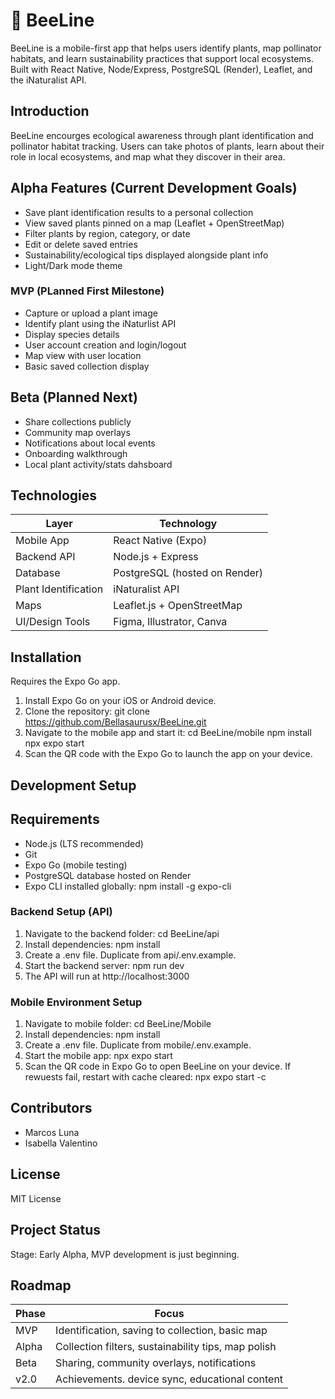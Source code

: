 # 🐝 BeeLine
BeeLine is a mobile-first app that helps users identify plants, map pollinator habitats, and learn sustainability practices that support local ecosystems. Built with React Native, Node/Express, PostgreSQL (Render), Leaflet, and the iNaturalist API.

## Introduction
BeeLine encourges ecological awareness through plant identification and pollinator habitat tracking. Users can take photos of plants, learn about their role in local ecosystems, and map what they discover in their area.

## Alpha Features (Current Development Goals)
- Save plant identification results to a personal collection
- View saved plants pinned on a map (Leaflet + OpenStreetMap)
- Filter plants by region, category, or date
- Edit or delete saved entries
- Sustainability/ecological tips displayed alongside plant info
- Light/Dark mode theme

### MVP (PLanned First Milestone)
- Capture or upload a plant image
- Identify plant using the iNaturlist API
- Display species details
- User account creation and login/logout
- Map view with user location
- Basic saved collection display

## Beta (Planned Next)
- Share collections publicly
- Community map overlays
- Notifications about local events
- Onboarding walkthrough
- Local plant activity/stats dahsboard 

## Technologies
| Layer | Technology |
|------|------------|
| Mobile App | React Native (Expo) |
| Backend API | Node.js + Express |
| Database | PostgreSQL (hosted on Render) |
| Plant Identification | iNaturalist API |
| Maps | Leaflet.js + OpenStreetMap |
| UI/Design Tools | Figma, Illustrator, Canva |

## Installation
Requires the Expo Go app.

1. Install Expo Go on your iOS or Android device.
2. Clone the repository:
    git clone https://github.com/Bellasaurusx/BeeLine.git
3. Navigate to the mobile app and start it:
    cd BeeLine/mobile
    npm install
    npx expo start
4. Scan the QR code with the Expo Go to launch the app on your device.

## Development Setup

## Requirements
- Node.js (LTS recommended)
- Git
- Expo Go (mobile testing)
- PostgreSQL database hosted on Render
- Expo CLI installed globally:
    npm install -g expo-cli

### Backend Setup (API)
1. Navigate to the backend folder:
    cd BeeLine/api
2. Install dependencies:
    npm install
3. Create a .env file. Duplicate from api/.env.example.
4. Start the backend server:
    npm run dev
5. The API will run at http://localhost:3000

### Mobile Environment Setup
1. Navigate to mobile folder:
    cd BeeLine/Mobile
2. Install dependencies:
    npm install
3. Create a .env file. Duplicate from mobile/.env.example.
4. Start the mobile app:
    npx expo start
5. Scan the QR code in Expo Go to open BeeLine on your device.
    If rewuests fail, restart with cache cleared:
    npx expo start -c

## Contributors
- Marcos Luna
- Isabella Valentino

## License
MIT License

## Project Status
Stage: Early Alpha, MVP development is just beginning. 

## Roadmap
| Phase | Focus |
|------|-------|
| MVP | Identification, saving to collection, basic map |
| Alpha | Collection filters, sustainability tips, map polish |
| Beta | Sharing, community overlays, notifications |
| v2.0 | Achievements. device sync, educational content |